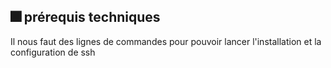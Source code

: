 ## 🎆 prérequis techniques 

Il nous faut des lignes de commandes pour pouvoir lancer l'installation et la configuration de ssh 


